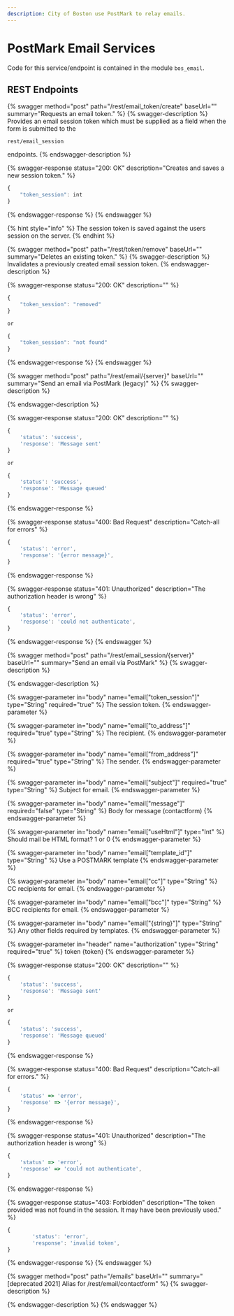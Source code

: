 ```yaml
---
description: City of Boston use PostMark to relay emails.
---
```


# PostMark Email Services

Code for this service/endpoint is contained in the module `bos_email`.

## REST Endpoints

{% swagger method="post" path="/rest/email_token/create" baseUrl="" summary="Requests an email token." %}
{% swagger-description %}
Provides an email session token which must be supplied as a field when the form is submitted to the

`rest/email_session`

 endpoints.
{% endswagger-description %}

{% swagger-response status="200: OK" description="Creates and saves a new session token." %}
```javascript
{
    "token_session": int
}
```
{% endswagger-response %}
{% endswagger %}

{% hint style="info" %}
The session token is saved against the users session on the server.
{% endhint %}

{% swagger method="post" path="/rest/token/remove" baseUrl="" summary="Deletes an existing token." %}
{% swagger-description %}
Invalidates a previously created email session token.
{% endswagger-description %}

{% swagger-response status="200: OK" description="" %}
```javascript
{
    "token_session": "removed"
}

or

{
    "token_session": "not found"
}
```
{% endswagger-response %}
{% endswagger %}

{% swagger method="post" path="/rest/email/{server}" baseUrl="" summary="Send an email via PostMark (legacy)" %}
{% swagger-description %}

{% endswagger-description %}

{% swagger-response status="200: OK" description="" %}
```javascript
{
    'status': 'success',
    'response': 'Message sent'
}

or 

{
    'status': 'success',
    'response': 'Message queued'
}
```
{% endswagger-response %}

{% swagger-response status="400: Bad Request" description="Catch-all for errors" %}
```javascript
{
    'status': 'error',
    'response': '{error message}',
}
```
{% endswagger-response %}

{% swagger-response status="401: Unauthorized" description="The authorization header is wrong" %}
```javascript
{
    'status': 'error',
    'response': 'could not authenticate',
}
```
{% endswagger-response %}
{% endswagger %}

{% swagger method="post" path="/rest/email_session/{server}" baseUrl="" summary="Send an email via PostMark" %}
{% swagger-description %}

{% endswagger-description %}

{% swagger-parameter in="body" name="email["token_session"]" type="String" required="true" %}
The session token.
{% endswagger-parameter %}

{% swagger-parameter in="body" name="email["to_address"]" required="true" type="String" %}
The recipient.
{% endswagger-parameter %}

{% swagger-parameter in="body" name="email["from_address"]" required="true" type="String" %}
The sender.
{% endswagger-parameter %}

{% swagger-parameter in="body" name="email["subject"]" required="true" type="String" %}
Subject for email.
{% endswagger-parameter %}

{% swagger-parameter in="body" name="email["message"]" required="false" type="String" %}
Body for message (contactform)
{% endswagger-parameter %}

{% swagger-parameter in="body" name="email["useHtml"]" type="Int" %}
Should mail be HTML format? 1 or 0
{% endswagger-parameter %}

{% swagger-parameter in="body" name="email["template_id"]" type="String" %}
Use a POSTMARK template
{% endswagger-parameter %}

{% swagger-parameter in="body" name="email["cc"]" type="String" %}
CC recipients for email.
{% endswagger-parameter %}

{% swagger-parameter in="body" name="email["bcc"]" type="String" %}
BCC recipients for email.
{% endswagger-parameter %}

{% swagger-parameter in="body" name="email["{string}"]" type="String" %}
Any other fields required by templates.
{% endswagger-parameter %}

{% swagger-parameter in="header" name="authorization" type="String" required="true" %}
token {token}
{% endswagger-parameter %}

{% swagger-response status="200: OK" description="" %}
```javascript
{
    'status': 'success',
    'response': 'Message sent'
}

or 

{
    'status': 'success',
    'response': 'Message queued'
}
```
{% endswagger-response %}

{% swagger-response status="400: Bad Request" description="Catch-all for errors." %}
```javascript
{
    'status' => 'error',
    'response' => '{error message}',
}
```
{% endswagger-response %}

{% swagger-response status="401: Unauthorized" description="The authorization header is wrong" %}
```javascript
{
    'status' => 'error',
    'response' => 'could not authenticate',
}
```
{% endswagger-response %}

{% swagger-response status="403: Forbidden" description="The token provided was not found in the session. It may have been previously used." %}
```javascript
{
        'status': 'error',
        'response': 'invalid token',
}
```
{% endswagger-response %}
{% endswagger %}

{% swagger method="post" path="/emails" baseUrl="" summary="[deprecated 2021] Alias for /rest/email/contactform" %}
{% swagger-description %}

{% endswagger-description %}
{% endswagger %}
